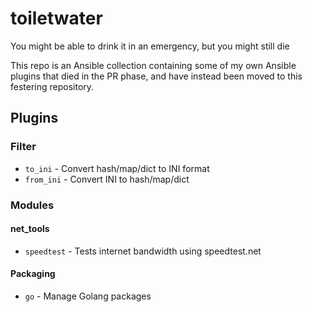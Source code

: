 # toiletwater
You might be able to drink it in an emergency, but you might still die

This repo is an Ansible collection containing some of my own Ansible plugins that died in the PR phase, and have instead been moved to this festering repository.

## Plugins

### Filter

* `to_ini` - Convert hash/map/dict to INI format
* `from_ini` - Convert INI to hash/map/dict

### Modules

#### net_tools

* `speedtest` - Tests internet bandwidth using speedtest.net

#### Packaging

* `go` - Manage Golang packages
